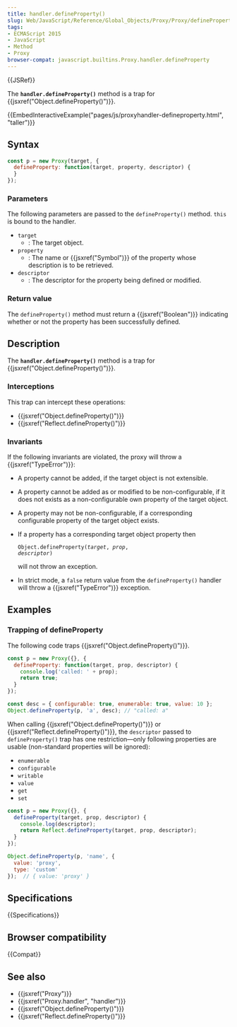 ```yaml
---
title: handler.defineProperty()
slug: Web/JavaScript/Reference/Global_Objects/Proxy/Proxy/defineProperty
tags:
- ECMAScript 2015
- JavaScript
- Method
- Proxy
browser-compat: javascript.builtins.Proxy.handler.defineProperty
---
```

{{JSRef}}

The **`handler.defineProperty()`** method is a trap for
{{jsxref("Object.defineProperty()")}}.

{{EmbedInteractiveExample("pages/js/proxyhandler-defineproperty.html", "taller")}}

## Syntax

```js
const p = new Proxy(target, {
  defineProperty: function(target, property, descriptor) {
  }
});
```

### Parameters

The following parameters are passed to the `defineProperty()` method. `this` is
bound to the handler.

*   `target`
    *   : The target object.
*   `property`
    *   : The name or {{jsxref("Symbol")}} of the property whose description
        is to be retrieved.
*   `descriptor`
    *   : The descriptor for the property being defined or modified.

### Return value

The `defineProperty()` method must return a {{jsxref("Boolean")}}
indicating whether or not the property has been successfully defined.

## Description

The **`handler.defineProperty()`** method is a trap for
{{jsxref("Object.defineProperty()")}}.

### Interceptions

This trap can intercept these operations:

*   {{jsxref("Object.defineProperty()")}}
*   {{jsxref("Reflect.defineProperty()")}}

### Invariants

If the following invariants are violated, the proxy will throw a
{{jsxref("TypeError")}}:

*   A property cannot be added, if the target object is not extensible.

*   A property cannot be added as or modified to be non-configurable, if it does
    not exists as a non-configurable own property of the target object.

*   A property may not be non-configurable, if a corresponding configurable
    property of the target object exists.

*   If a property has a corresponding target object property then

    <code>Object.defineProperty(<var>target</var>, <var>prop</var>, <var>descriptor</var>)</code>

    will not throw an exception.

*   In strict mode, a `false` return value from the `defineProperty()` handler
    will throw a {{jsxref("TypeError")}} exception.

## Examples

### Trapping of defineProperty

The following code traps {{jsxref("Object.defineProperty()")}}.

```js
const p = new Proxy({}, {
  defineProperty: function(target, prop, descriptor) {
    console.log('called: ' + prop);
    return true;
  }
});

const desc = { configurable: true, enumerable: true, value: 10 };
Object.defineProperty(p, 'a', desc); // "called: a"
```

When calling {{jsxref("Object.defineProperty()")}} or
{{jsxref("Reflect.defineProperty()")}}, the `descriptor` passed to
`defineProperty()` trap has one restriction—only following properties are usable
(non-standard properties will be ignored):

*   `enumerable`
*   `configurable`
*   `writable`
*   `value`
*   `get`
*   `set`

```js
const p = new Proxy({}, {
  defineProperty(target, prop, descriptor) {
    console.log(descriptor);
    return Reflect.defineProperty(target, prop, descriptor);
  }
});

Object.defineProperty(p, 'name', {
  value: 'proxy',
  type: 'custom'
});  // { value: 'proxy' }
```

## Specifications

{{Specifications}}

## Browser compatibility

{{Compat}}

## See also

*   {{jsxref("Proxy")}}
*   {{jsxref("Proxy.handler", "handler")}}
*   {{jsxref("Object.defineProperty()")}}
*   {{jsxref("Reflect.defineProperty()")}}
